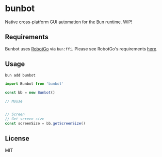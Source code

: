 # bunbot

Native cross-platform GUI automation for the Bun runtime. WIP!

## Requirements

Bunbot uses [RobotGo](https://github.com/go-vgo/robotgo) via `bun:ffi`. Please see RobotGo's requirements [here](https://github.com/go-vgo/robotgo#requirements).

## Usage

```bash
bun add bunbot
```

```ts
import Bunbot from 'bunbot'

const bb = new Bunbot()

// Mouse


// Screen
// Get screen size
const screenSize = bb.getScreenSize()
```

## License

MIT
